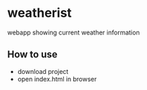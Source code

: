 # weatherist
webapp showing  current weather information

## How to use

- download project
- open index.html in browser

